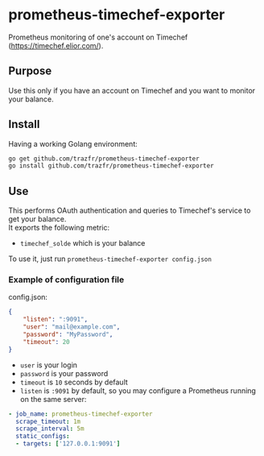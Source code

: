 # prometheus-timechef-exporter

Prometheus monitoring of one's account on Timechef (https://timechef.elior.com/).

## Purpose

Use this only if you have an account on Timechef and you want to monitor your balance.

## Install

Having a working Golang environment:

```bash
go get github.com/trazfr/prometheus-timechef-exporter
go install github.com/trazfr/prometheus-timechef-exporter
```

## Use

This performs OAuth authentication and queries to Timechef's service to get your balance.  
It exports the following metric:

- `timechef_solde` which is your balance

To use it, just run `prometheus-timechef-exporter config.json`

### Example of configuration file

config.json:

```json
{
    "listen": ":9091",
    "user": "mail@example.com",
    "password": "MyPassword",
    "timeout": 20
}
```

- `user` is your login
- `password` is your password
- `timeout` is `10` seconds by default
- `listen` is `:9091` by default, so you may configure a Prometheus running on the same server:

```yaml
- job_name: prometheus-timechef-exporter
  scrape_timeout: 1m
  scrape_interval: 5m
  static_configs:
  - targets: ['127.0.0.1:9091'] 
```
